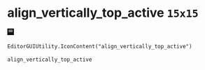 # align_vertically_top_active `15x15`
<img src="/img/align_vertically_top_active.png" width=15 height=15>

``` CSharp
EditorGUIUtility.IconContent("align_vertically_top_active")
```
```
align_vertically_top_active
```
